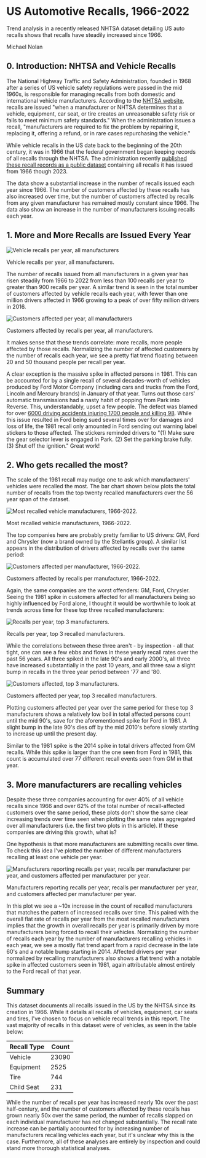 # US Automotive Recalls, 1966-2022

Trend analysis in a recently released NHTSA dataset detailing US auto recalls shows that recalls have steadily increased since 1966.

Michael Nolan

## 0. Introduction: NHTSA and Vehicle Recalls

The National Highway Traffic and Safety Administration, founded in 1968 after a series of US vehicle safety regulations were passed in the mid 1960s, is responsible for managing recalls from both domestic and international vehicle manufacturers. According to the [NHTSA website](https://www.nhtsa.gov/recalls), recalls are issued "when a manufacturer or NHTSA determines that a vehicle, equipment, car seat, or tire creates an unreasonable safety risk or fails to meet minimum safety standards." When the administration issues a recall, "manufacturers are required to fix the problem by repairing it, replacing it, offering a refund, or in rare cases repurchasing the vehicle."

While vehicle recalls in the US date back to the beginning of the 20th century, it was in 1966 that the federal government began keeping records of all recalls through the NHTSA. The administration recently [published these recall records as a public dataset](https://datahub.transportation.gov/Automobiles/Recalls-Data/6axg-epim) containing all recalls it has issued from 1966 though 2023.

The data show a substantial increase in the number of recalls issued each year since 1966. The number of customers affected by these recalls has also increased over time, but the number of customers affected by recalls from any given manufacturer has remained mostly constant since 1966. The data also show an increase in the number of manufacturers issuing recalls each year.

## 1. More and More Recalls are Issued Every Year

![Vehicle recalls per year, all manufacturers](_images/car_recall/fig_1_total_recall_per_year.png)
<figcaption>Vehicle recalls per year, all manufacturers.</figcaption>


The number of recalls issued from all manufacturers in a given year has risen steadily from 1966 to 2022 from less than 100 recalls per year to greater than 900 recalls per year. A similar trend is seen in the total number of customers affected by vehicle recalls each year, with fewer than one million drivers affected in 1966 growing to a peak of over fifty million drivers in 2016.

![Customers affected per year, all manufacturers](_images/car_recall/fig_2_affected_per_year.png)
<figcaption>Customers affected by recalls per year, all manufacturers.</figcaption>

It makes sense that these trends correlate: more recalls, more people affected by those recalls. Normalizing the number of affected customers by the number of recalls each year, we see a pretty flat trend floating between 20 and 50 thousand people per recall per year. 

A clear exception is the massive spike in affected persons in 1981. This can be accounted for by a single recall of several decades-worth of vehicles produced by Ford Motor Company (including cars and trucks from the Ford, Lincoln and Mercury brands) in January of that year. Turns out those cars' automatic transmissions had a nasty habit of popping from Park into Reverse. This, understandably, upset a few people. The defect was blamed for over [6000 driving accidents injuring 1700 people and killing 98](https://www.yourlawyer.com/library/biggest-automotive-safety-recalls/). While this issue resulted in Ford being sued several times over for damages and loss of life, the 1981 recall only amounted in Ford sending out warning label stickers to those affected. The stickers reminded drivers to "(1) Make sure the gear selector lever is engaged in Park. (2) Set the parking brake fully. (3) Shut off the ignition." Great work!

## 2. Who gets recalled the most?

The scale of the 1981 recall may nudge one to ask which manufacturers' vehicles were recalled the most. The bar chart shown below plots the total number of recalls from the top twenty recalled manufacturers over the 56 year span of the dataset.

![Most recalled vehicle manufacturers, 1966-2022.](_images/car_recall/fig_4_recalls_per_manu.png)
<figcaption>Most recalled vehicle manufacturers, 1966-2022.</figcaption>

The top companies here are probably pretty familiar to US drivers: GM, Ford and Chrysler (now a brand owned by the Stellantis group). A similar list appears in the distribution of drivers affected by recalls over the same period:

![Customers affected per manufacturer, 1966-2022.](_images/car_recall/fig_5_affected_per_manufacturer.png)
<figcaption>Customers affected by recalls per manufacturer, 1966-2022.</figcaption>

Again, the same companies are the worst offenders: GM, Ford, Chrysler. Seeing the 1981 spike in customers affected for all manufacturers being so highly influenced by Ford alone, I thought it would be worthwhile to look at trends across time for these top three recalled manufacturers:

![Recalls per year, top 3 manufacturers.](_images/car_recall/fig_6_recalls_per_year_top_manu.png)
<figcaption>Recalls per year, top 3 recalled manufacturers.</figcaption>

While the correlations between these three aren't - by inspection - all that tight, one can see a few ebbs and flows in these yearly recall rates over the past 56 years. All three spiked in the late 90's and early 2000's, all three have increased substantially in the past 10 years, and all three saw a slight bump in recalls in the three year period between '77 and '80.

![Customers affected, top 3 manufacturers.](_images/car_recall/fig_7_affected_per_year_top_manu.png)
<figcaption>Customers affected per year, top 3 recalled manufacturers.</figcaption>

Plotting customers affected per year over the same period for these top 3 manufacturers shows a relatively low boil in total affected persons count until the mid 90's, save for the aforementioned spike for Ford in 1981. A slight bump in the late 90's dies off by the mid 2010's before slowly starting to increase up until the present day.

Similar to the 1981 spike is the 2014 spike in total drivers affected from GM recalls. While this spike is larger than the one seen from Ford in 1981, this count is accumulated over 77 different recall events seen from GM in that year.

## 3. More manufacturers are recalling vehicles

Despite these three companies accounting for over 40% of all vehicle recalls since 1966 and over 62% of the total number of recall-affected customers over the same period, these plots don't show the same clear increasing trends over time seen when plotting the same rates aggregated over all manufacturers (i.e. the first two plots in this article). If these companies are driving this growth, what is?

One hypothesis is that more manufacturers are submitting recalls over time. To check this idea I've plotted the number of different manufacturers recalling at least one vehicle per year.

![Manufacturers reporting recalls per year, recalls per manufacturer per year, and customers affected per manufacturer per year.](_images/car_recall/fig_8_per_manu_per_year.png)
<figcaption>Manufacturers reporting recalls per year, recalls per manufacturer per year, and customers affected per manufacturer per year.</figcaption>

In this plot we see a ~10x increase in the count of recalled manufacturers that matches the pattern of increased recalls over time. This paired with the overall flat rate of recalls per year from the most recalled manufacturers implies that the growth in overall recalls per year is primarily driven by more manufacturers being forced to recall their vehicles. Normalizing the number of recalls each year by the number of manufacturers recalling vehicles in each year, we see a mostly flat trend apart from a rapid decrease in the late 60's and a notable bump starting in 2014. Affected drivers per year normalized by recalling manufacturers also shows a flat trend with a notable spike in affected customers seen in 1981, again attributable almost entirely to the Ford recall of that year.

## Summary

This dataset documents all recalls issued in the US by the NHTSA since its creation in 1966. While it details all recalls of vehicles, equipment, car seats and tires, I've chosen to focus on vehicle recall trends in this report. The vast majority of recalls in this dataset were of vehicles, as seen in the table below:

| Recall Type | Count |
|-------------|-------|
| Vehicle     | 23090 |
| Equipment   | 2525  |
| Tire        | 744   |
| Child Seat  | 231   |

While the number of recalls per year has increased nearly 10x over the past half-century, and the number of customers affected by these recalls has grown nearly 50x over the same period, the number of recalls slapped on each individual manufacturer has not changed substantially. The recall rate increase can be partially accounted for by increasing number of manufacturers recalling vehicles each year, but it's unclear why this is the case. Furthermore, all of these analyses are entirely by inspection and could stand more thorough statistical analyses.